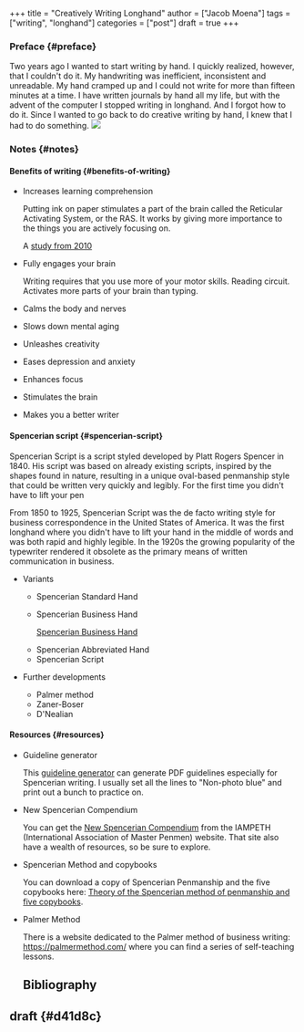 +++
title = "Creatively Writing Longhand"
author = ["Jacob Moena"]
tags = ["writing", "longhand"]
categories = ["post"]
draft = true
+++

### Preface {#preface}

Two years ago I wanted to start writing by hand. I quickly realized, however, that I couldn't do it. My handwriting was inefficient, inconsistent and unreadable. My hand cramped up and I could not write for more than fifteen minutes at a time.
  I have written journals by hand all my life, but with the advent of the computer I stopped writing in longhand. And I forgot how to do it. Since I wanted to go back to do creative writing by hand, I knew that I had to do something.
![](longhand/Palmer_Method_alphabet.jpg)


### Notes {#notes}


#### Benefits of writing {#benefits-of-writing}

<!--list-separator-->

-  Increases learning comprehension

    Putting ink on paper stimulates a part of the brain called the Reticular Activating System, or the RAS. It works by giving more importance to the things you are actively focusing on.

    A [study from 2010](https://www.wsj.com/articles/SB10001424052748704631504575531932754922518)

<!--list-separator-->

-  Fully engages your brain

    Writing requires that you use more of your motor skills. Reading circuit. Activates more parts of your brain than typing.

<!--list-separator-->

-  Calms the body and nerves

<!--list-separator-->

-  Slows down mental aging

<!--list-separator-->

-  Unleashes creativity

<!--list-separator-->

-  Eases depression and anxiety

<!--list-separator-->

-  Enhances focus

<!--list-separator-->

-  Stimulates the brain

<!--list-separator-->

-  Makes you a better writer


#### Spencerian script {#spencerian-script}

Spencerian Script is a script styled developed by Platt Rogers Spencer in 1840. His script was based on already existing scripts, inspired by the shapes found in nature, resulting in a unique oval-based penmanship style that could be written very quickly and legibly. For the first time you didn't have to lift your pen

From 1850 to 1925, Spencerian Script was the de facto writing style for business correspondence in the United States of America. It was the first longhand where you didn't have to lift your hand in the middle of words and was both rapid and highly legible. In the 1920s the growing popularity of the typewriter rendered it obsolete as the primary means of written communication in business.

<!--list-separator-->

-  Variants

    <!--list-separator-->

    -  Spencerian Standard Hand

    <!--list-separator-->

    -  Spencerian Business Hand

        [Spencerian Business Hand](longhand/SpencerianBusinessWriting.jpg)

    <!--list-separator-->

    -  Spencerian Abbreviated Hand

    <!--list-separator-->

    -  Spencerian Script

<!--list-separator-->

-  Further developments

    <!--list-separator-->

    -  Palmer method

    <!--list-separator-->

    -  Zaner-Boser

    <!--list-separator-->

    -  D'Nealian


#### Resources {#resources}

<!--list-separator-->

-  Guideline generator

    This [guideline generator](https://shipbrook.net/guidelines/) can generate PDF guidelines especially for Spencerian writing. I usually set all the lines to "Non-photo blue" and print out a bunch to practice on.

<!--list-separator-->

-  New Spencerian Compendium

    You can get the [New Spencerian Compendium](https://www.iampeth.com/pdf/new-spencerian-compendium/) from the IAMPETH (International Association of Master Penmen) website. That site also have a wealth of resources, so be sure to explore.

<!--list-separator-->

-  Spencerian Method and copybooks

    You can download a copy of Spencerian Penmanship and the five copybooks here: [Theory of the Spencerian method of penmanship and five copybooks](https://www.docdroid.net/oxwk/theory-of-the-spencerian-method-of-papractical-penmanship-and-five-copybooks.pdf).

<!--list-separator-->

-  Palmer Method

    There is a website dedicated to the Palmer method of business writing: <https://palmermethod.com/> where you can find a series of self-teaching lessons.

    ## Bibliography

    <style>.csl-entry{text-indent: -1.5em; margin-left: 1.5em;}</style><div class="csl-bib-body">
    </div>


## <span class="org-todo todo draft">draft</span>  {#d41d8c}
